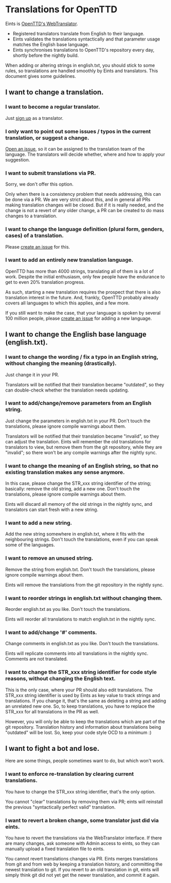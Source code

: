 # Translations for OpenTTD

Eints is [OpenTTD's WebTranslator](https://translator.openttd.org/).

- Registered translators translate from English to their language.
- Eints validates the translations syntactically and that parameter usage matches the English base language.
- Eints synchronises translations to OpenTTD's repository every day, shortly before the nightly build.

When adding or altering strings in english.txt, you should stick to some rules, so translations are handled smoothly by Eints and translators.
This document gives some guidelines.


## I want to change a translation.

### I want to become a regular translator.

Just [sign up](https://github.com/OpenTTD/team/issues/new/choose) as a translator.

### I only want to point out some issues / typos in the current translation, or suggest a change.

[Open an issue](https://github.com/OpenTTD/OpenTTD/issues/new/choose), so it can be assigned to the translation team of the language.
The translators will decide whether, where and how to apply your suggestion.

### I want to submit translations via PR.

Sorry, we don't offer this option.

Only when there is a consistency problem that needs addressing, this can be done via a PR.
We are very strict about this, and in general all PRs making translation changes will be closed.
But if it is really needed, and the change is not a revert of any older change, a PR can be created to do mass changes to a translation.

### I want to change the language definition (plural form, genders, cases) of a translation.

Please [create an issue](https://github.com/OpenTTD/OpenTTD/issues/new/choose) for this.

### I want to add an entirely new translation language.

OpenTTD has more than 4000 strings, translating all of them is a lot of work.
Despite the initial enthusiasm, only few people have the endurance to get to even 20% translation progress.

As such, starting a new translation requires the prospect that there is also translation interest in the future.
And, frankly, OpenTTD probably already covers all languages to which this applies, and a few more.

If you still want to make the case, that your language is spoken by several 100 million people, please [create an issue](https://github.com/OpenTTD/OpenTTD/issues/new/choose) for adding a new language.


## I want to change the English base language (english.txt).

### I want to change the wording / fix a typo in an English string, without changing the meaning (drastically).

Just change it in your PR.

Translators will be notified that their translation became "outdated", so they can double-check whether the translation needs updating.

### I want to add/change/remove parameters from an English string.

Just change the parameters in english.txt in your PR.
Don't touch the translations, please ignore compile warnings about them.

Translators will be notified that their translation became "invalid", so they can adjust the translation.
Eints will remember the old translations for translators to view, but remove them from the git repository, while they are "invalid"; so there won't be any compile warnings after the nightly sync.

### I want to change the meaning of an English string, so that no existing translation makes any sense anymore.

In this case, please change the STR_xxx string identifier of the string; basically: remove the old string, add a new one.
Don't touch the translations, please ignore compile warnings about them.

Eints will discard all memory of the old strings in the nightly sync, and translators can start fresh with a new string.

### I want to add a new string.

Add the new string somewhere in english.txt, where it fits with the neighbouring strings.
Don't touch the translations, even if you can speak some of the languages.

### I want to remove an unused string.

Remove the string from english.txt.
Don't touch the translations, please ignore compile warnings about them.

Eints will remove the translations from the git repository in the nightly sync.

### I want to reorder strings in english.txt without changing them.

Reorder english.txt as you like. Don't touch the translations.

Eints will reorder all translations to match english.txt in the nightly sync.

### I want to add/change '#' comments.

Change comments in english.txt as you like. Don't touch the translations.

Eints will replicate comments into all translations in the nightly sync. Comments are not translated.

### I want to change the STR_xxx string identifier for code style reasons, without changing the English text.

This is the only case, where your PR should also edit translations.
The STR_xxx string identifier is used by Eints as key value to track strings and translations. If you change it, that's the same as deleting a string and adding an unrelated new one.
So, to keep translations, you have to replace the STR_xxx for all translations in the PR as well.

However, you will only be able to keep the translations which are part of the git repository.
Translation history and information about translations being "outdated" will be lost.
So, keep your code style OCD to a minimum :)


## I want to fight a bot and lose.

Here are some things, people sometimes want to do, but which won't work.

### I want to enforce re-translation by clearing current translations.

You have to change the STR_xxx string identifier, that's the only option.

You cannot "clear" translations by removing them via PR; eints will reinstall the previous "syntactically perfect valid" translation.

### I want to revert a broken change, some translator just did via eints.

You have to revert the translations via the WebTranslator interface.
If there are many changes, ask someone with Admin access to eints, so they can manually upload a fixed translation file to eints.

You cannot revert translations changes via PR. Eints merges translations from git and from web by keeping a translation history, and committing the newest translation to git.
If you revert to an old translation in git, eints will simply think git did not yet get the newer translation, and commit it again.
